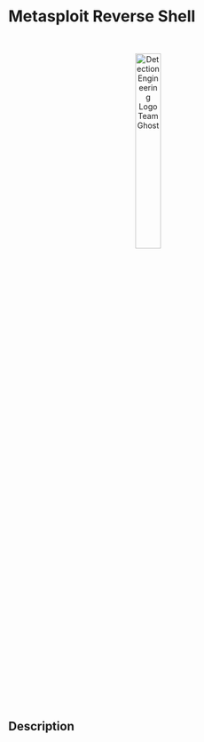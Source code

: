 # Metasploit Reverse Shell

<br />

<p align="center">
<img src="https://images.crunchbase.com/image/upload/c_pad,f_auto,q_auto:eco,dpr_1/v1469039917/hodwdopd059vkn2k1b5a.png" height="30%" width="30%" alt="Detection Engineering Logo Team Ghost"/>
</p>


<h2>Description</h2>



